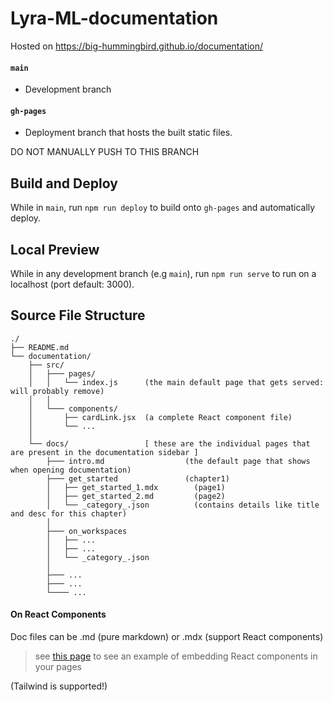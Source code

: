 # Lyra-ML-documentation

Hosted on https://big-hummingbird.github.io/documentation/

#### `main`

- Development branch

#### `gh-pages`

- Deployment branch that hosts the built static files.

DO NOT MANUALLY PUSH TO THIS BRANCH

## Build and Deploy

While in `main`, run `npm run deploy` to build onto `gh-pages` and automatically deploy.

## Local Preview

While in any development branch (e.g `main`), run `npm run serve` to run on a localhost (port default: 3000).


## Source File Structure


```plaintext
./
├── README.md
└── documentation/
    ├── src/
    │   ├─── pages/
    │   │   └── index.js      (the main default page that gets served: will probably remove)
    │   │
    │   └─── components/
    │       ├── cardLink.jsx  (a complete React component file)
    │       └── ...
    │
    └── docs/                 [ these are the individual pages that are present in the documentation sidebar ]
        ├─── intro.md                  (the default page that shows when opening documentation)
        ├─── get_started               (chapter1)
        │   ├── get_started_1.mdx        (page1)
        │   ├── get_started_2.md         (page2)
        │   └── _category_.json          (contains details like title and desc for this chapter)
        │
        ├─── on_workspaces
        │   ├── ...
        │   ├── ...
        │   └── _category_.json
        │ 
        ├─── ...
        ├─── ...
        └──── ...
```

#### On React Components

Doc files can be .md (pure markdown) or .mdx (support React components)

>  see [this page](./docs/get_started/get_started.mdx) to see an example of embedding React components in your pages

(Tailwind is supported!)
